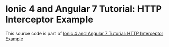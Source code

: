 # Ionic 4 and Angular 7 Tutorial: HTTP Interceptor Example

This source code is part of [Ionic 4 and Angular 7 Tutorial: HTTP Interceptor Example]()
